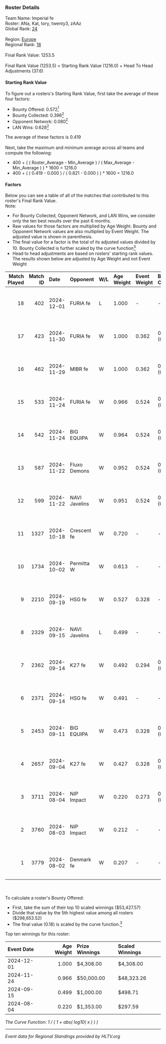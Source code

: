 ### Roster Details<br />
Team Name: Imperial fe<br />
Roster: ANa, Kat, tory, twenty3, zAAz<br />
Global Rank: [24](../../standings_global_2024_12_31.md)<br />
<br />
Region: [Europe]( ../../standings_europe_2024_12_31.md)<br />
Regional Rank: [18]( ../../standings_europe_2024_12_31.md)<br />
<br />
Final Rank Value:  1253.5<br />
<br />
Final Rank Value (1253.5) = Starting Rank Value (1216.0) + Head To Head Adjustments (37.6)<br />

#### Starting Rank Value<br />
To figure out a rosters's Starting Rank Value, first take the average of these four factors:<br />
- Bounty Offered: 0.572[<sup>1</sup>](#table2)
- Bounty Collected: 0.396[<sup>2</sup>](#table1)
- Opponent Network: 0.080[<sup>2</sup>](#table1)
- LAN Wins: 0.628[<sup>2</sup>](#table1)

The average of these factors is 0.419<br />
<br />
Next, take the maximum and minimum average across all teams and compute the following:<br />
- 400 + ( ( Roster_Average - Min_Average ) / ( Max_Average - Min_Average ) ) * 1600 = 1216.0
- 400 + ( ( 0.419 - 0.000 ) / ( 0.821 - 0.000 ) ) * 1600 = 1216.0


#### Factors<br />
Below you can see a table of all of the matches that contributed to this roster's Final Rank Value.<br />
Note:<br />

- For Bounty Collected, Opponent Network, and LAN Wins, we consider only the ten best results over the past 6 months.
- Raw values for those factors are multiplied by Age Weight. Bounty and Opponent Network values are also multiplied by Event Weight. The adjusted value is shown in parenthesis.
- The final value for a factor is the total of its adjusted values divided by 10. Bounty Collected is further scaled by the curve function[<sup>3</sup>](#curveFunction)
- Head to head adjustments are based on rosters' starting rank values. The results shown below are adjusted by Age Weight and not Event Weight
<span id="table1"></span><br />


| Match Played | Match ID | Date       | Opponent      | W/L | Age Weight | Event Weight | Bounty Collected | Opponent Network | LAN Wins  | H2H Adj. | Roster                        |
| -: | -: | :- | :- | :- | :- | :- | :- | :- | :- | -: | :- |
|           18 |      402 | 2024-12-01 | FURIA fe      | L   | 1.000      | -            | -                | -                | -         |   -16.54 | ANa, Kat, tory, twenty3, zAAz |
|           17 |      423 | 2024-11-30 | FURIA fe      | W   | 1.000      | 0.362        | 0.131 (0.047)    | 0.353 (0.128)    | 1 (1.000) |    14.73 | ANa, Kat, tory, twenty3, zAAz |
|           16 |      462 | 2024-11-29 | MIBR fe       | W   | 1.000      | 0.362        | 0.011 (0.004)    | 0.127 (0.046)    | 1 (1.000) |     1.47 | ANa, Kat, tory, twenty3, zAAz |
|           15 |      533 | 2024-11-24 | FURIA fe      | W   | 0.966      | 0.524        | 0.131 (0.066)    | 0.353 (0.179)    | 1 (0.966) |    15.48 | ANa, Kat, tory, twenty3, zAAz |
|           14 |      542 | 2024-11-24 | BIG EQUIPA    | W   | 0.964      | 0.524        | 0.042 (0.021)    | 0.141 (0.071)    | 1 (0.964) |     3.38 | ANa, Kat, tory, twenty3, zAAz |
|           13 |      587 | 2024-11-22 | Fluxo Demons  | W   | 0.952      | 0.524        | 0.034 (0.017)    | 0.196 (0.098)    | 1 (0.952) |     3.25 | ANa, Kat, tory, twenty3, zAAz |
|           12 |      599 | 2024-11-22 | NAVI Javelins | W   | 0.951      | 0.524        | 0.258 (0.128)    | 0.399 (0.198)    | 1 (0.951) |    14.99 | ANa, Kat, tory, twenty3, zAAz |
|           11 |     1327 | 2024-10-18 | Crescent fe   | W   | 0.720      | -            | -                | -                | 0 (0.000) |     0.85 | ANa, Kat, tory, twenty3, zAAz |
|           10 |     1734 | 2024-10-02 | Permitta W    | W   | 0.613      | -            | -                | -                | 0 (0.000) |     0.74 | ANa, Kat, tory, twenty3, zAAz |
|            9 |     2210 | 2024-09-19 | HSG fe        | W   | 0.527      | 0.328        | -                | 0.075 (0.013)    | 0 (0.000) |     0.76 | ANa, Kat, tory, twenty3, zAAz |
|            8 |     2329 | 2024-09-15 | NAVI Javelins | L   | 0.499      | -            | -                | -                | -         |    -7.64 | ANa, Kat, tory, twenty3, zAAz |
|            7 |     2362 | 2024-09-14 | K27 fe        | W   | 0.492      | 0.294        | 0.015 (0.002)    | 0.146 (0.021)    | 0 (0.000) |     1.12 | ANa, Kat, tory, twenty3, zAAz |
|            6 |     2371 | 2024-09-14 | HSG fe        | W   | 0.491      | -            | -                | -                | -         |     0.69 | ANa, Kat, tory, twenty3, zAAz |
|            5 |     2453 | 2024-09-11 | BIG EQUIPA    | W   | 0.473      | 0.328        | 0.042 (0.007)    | 0.141 (0.022)    | -         |     1.71 | ANa, Kat, tory, twenty3, zAAz |
|            4 |     2657 | 2024-09-04 | K27 fe        | W   | 0.427      | 0.328        | 0.015 (0.002)    | 0.146 (0.020)    | -         |     0.91 | ANa, Kat, tory, twenty3, zAAz |
|            3 |     3711 | 2024-08-04 | NIP Impact    | W   | 0.220      | 0.273        | 0.023 (0.001)    | -                | -         |     0.60 | ANa, Kat, tory, twenty3, zAAz |
|            2 |     3760 | 2024-08-03 | NIP Impact    | W   | 0.212      | -            | -                | -                | -         |     0.57 | ANa, Kat, tory, twenty3, zAAz |
|            1 |     3779 | 2024-08-02 | Denmark fe    | W   | 0.207      | -            | -                | -                | -         |     0.50 | ANa, Kat, tory, twenty3, zAAz |

<br />
<span id="table2"></span><br />
To calculate a roster's Bounty Offered:<br />

- First, take the sum of their top 10 scaled winnings ($53,427.57)
- Divide that value by the 5th highest value among all rosters ($298,653.52)
- The final value (0.18) is scaled by the curve function.[<sup>3</sup>](#curveFunction)

Top ten winnings for this roster:<br />

| Event Date | Age Weight | Prize Winnings | Scaled Winnings |
| :- | -: | :- | :- |
| 2024-12-01 |      1.000 | $4,308.00      | $4,308.00       |
| 2024-11-24 |      0.966 | $50,000.00     | $48,323.26      |
| 2024-09-15 |      0.499 | $1,000.00      | $498.71         |
| 2024-08-04 |      0.220 | $1,353.00      | $297.59         |


<span id="curveFunction"></span>_The Curve Function: 1 / ( 1 + abs( log10( x ) ) )_<br />

---
_Event data for Regional Standings provided by HLTV.org_<br />
